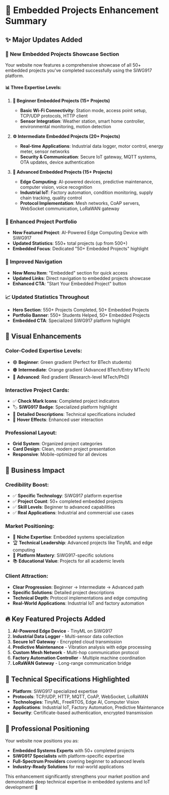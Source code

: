 # 🚀 Embedded Projects Enhancement Summary

## ✨ Major Updates Added

### 🔧 **New Embedded Projects Showcase Section**
Your website now features a comprehensive showcase of all 50+ embedded projects you've completed successfully using the SiWG917 platform.

#### **📊 Three Expertise Levels:**

1. **🌱 Beginner Embedded Projects (15+ Projects)**
   - **Basic Wi-Fi Connectivity**: Station mode, access point setup, TCP/UDP protocols, HTTP client
   - **Sensor Integration**: Weather station, smart home controller, environmental monitoring, motion detection

2. **⚙️ Intermediate Embedded Projects (20+ Projects)**
   - **Real-time Applications**: Industrial data logger, motor control, energy meter, sensor networks
   - **Security & Communication**: Secure IoT gateway, MQTT systems, OTA updates, device authentication

3. **🚀 Advanced Embedded Projects (15+ Projects)**
   - **Edge Computing**: AI-powered devices, predictive maintenance, computer vision, voice recognition
   - **Industrial IoT**: Factory automation, condition monitoring, supply chain tracking, quality control
   - **Protocol Implementation**: Mesh networks, CoAP servers, WebSocket communication, LoRaWAN gateway

### 🎯 **Enhanced Project Portfolio**
- **New Featured Project**: AI-Powered Edge Computing Device with SiWG917
- **Updated Statistics**: 550+ total projects (up from 500+)
- **Embedded Focus**: Dedicated "50+ Embedded Projects" highlight

### 🧭 **Improved Navigation**
- **New Menu Item**: "Embedded" section for quick access
- **Updated Links**: Direct navigation to embedded projects showcase
- **Enhanced CTA**: "Start Your Embedded Project" button

### 📈 **Updated Statistics Throughout**
- **Hero Section**: 550+ Projects Completed, 50+ Embedded Projects
- **Portfolio Banner**: 550+ Students Helped, 50+ Embedded Projects
- **Embedded CTA**: Specialized SiWG917 platform highlight

## 🎨 **Visual Enhancements**

### **Color-Coded Expertise Levels:**
- 🟢 **Beginner**: Green gradient (Perfect for BTech students)
- 🟠 **Intermediate**: Orange gradient (Advanced BTech/Entry MTech)
- 🔴 **Advanced**: Red gradient (Research-level MTech/PhD)

### **Interactive Project Cards:**
- ✅ **Check Mark Icons**: Completed project indicators
- 🏷️ **SiWG917 Badge**: Specialized platform highlight
- 📝 **Detailed Descriptions**: Technical specifications included
- 🎯 **Hover Effects**: Enhanced user interaction

### **Professional Layout:**
- **Grid System**: Organized project categories
- **Card Design**: Clean, modern project presentation
- **Responsive**: Mobile-optimized for all devices

## 💼 **Business Impact**

### **Credibility Boost:**
- ✅ **Specific Technology**: SiWG917 platform expertise
- ✅ **Project Count**: 50+ completed embedded projects
- ✅ **Skill Levels**: Beginner to advanced capabilities
- ✅ **Real Applications**: Industrial and commercial use cases

### **Market Positioning:**
- 🎯 **Niche Expertise**: Embedded systems specialization
- 🏆 **Technical Leadership**: Advanced projects like TinyML and edge computing
- 🔧 **Platform Mastery**: SiWG917-specific solutions
- 📚 **Educational Value**: Projects for all academic levels

### **Client Attraction:**
- **Clear Progression**: Beginner → Intermediate → Advanced path
- **Specific Solutions**: Detailed project descriptions
- **Technical Depth**: Protocol implementations and edge computing
- **Real-World Applications**: Industrial IoT and factory automation

## 🔥 **Key Featured Projects Added**

1. **AI-Powered Edge Device** - TinyML on SiWG917
2. **Industrial Data Logger** - Multi-sensor data collection
3. **Secure IoT Gateway** - Encrypted cloud transmission
4. **Predictive Maintenance** - Vibration analysis with edge processing
5. **Custom Mesh Network** - Multi-hop communication protocol
6. **Factory Automation Controller** - Multiple machine coordination
7. **LoRaWAN Gateway** - Long-range communication bridge

## 📱 **Technical Specifications Highlighted**

- **Platform**: SiWG917 specialized expertise
- **Protocols**: TCP/UDP, HTTP, MQTT, CoAP, WebSocket, LoRaWAN
- **Technologies**: TinyML, FreeRTOS, Edge AI, Computer Vision
- **Applications**: Industrial IoT, Factory Automation, Predictive Maintenance
- **Security**: Certificate-based authentication, encrypted transmission

## 🌟 **Professional Positioning**

Your website now positions you as:
- **Embedded Systems Experts** with 50+ completed projects
- **SiWG917 Specialists** with platform-specific expertise
- **Full-Spectrum Providers** covering beginner to advanced levels
- **Industry-Ready Solutions** for real-world applications

This enhancement significantly strengthens your market position and demonstrates deep technical expertise in embedded systems and IoT development! 🎉